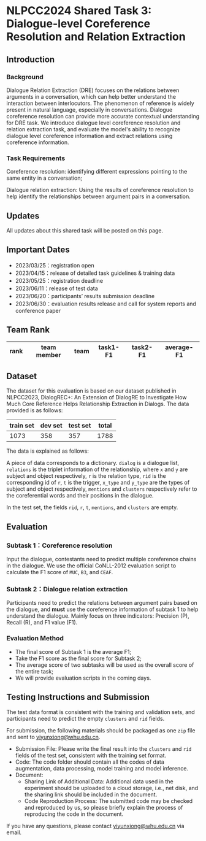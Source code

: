 # NLPCC2024 Shared Task 3: Dialogue-level Coreference Resolution and Relation Extraction

## Introduction

### Background

Dialogue Relation Extraction (DRE) focuses on the relations between arguments in a conversation, which can help better understand the interaction between interlocutors. The phenomenon of reference is widely present in natural language, especially in conversations. Dialogue coreference resolution can provide more accurate contextual understanding for DRE task. We introduce dialogue level coreference resolution and relation extraction task, and evaluate the model's ability to recognize dialogue level coreference information and extract relations using coreference information.

### Task Requirements

Coreference resolution: identifying different expressions pointing to the same entity in a conversation;

Dialogue relation extraction: Using the results of coreference resolution to help identify the relationships between argument pairs in a conversation.

## Updates

All updates about this shared task will be posted on this page.

## Important Dates

- 2023/03/25：registration open
- 2023/04/15：release of detailed task guidelines & training data
- 2023/05/25：registration deadline
- 2023/06/11：release of test data
- 2023/06/20：participants’ results submission deadline
- 2023/06/30：evaluation results release and call for system reports and conference paper


## Team Rank
| rank | team member | team | task1-F1 | task2-F1 | average-F1 |
| ---- | ---- | ------------- | ------------- | -------------- | -------------- |

## Dataset

The dataset for this evaluation is based on our dataset published in NLPCC2023, DialogREC+: An Extension of DialogRE to Investigate How Much Core Reference Helps Relationship Extraction in Dialogs.
The data provided is as follows:

| train set | dev set | test set | total |
| ---- | ---- | ----|----|
| 1073 | 358 | 357 | 1788 |

The data is explained as follows:

A piece of data corresponds to a dictionary. 
`dialog` is a dialogue list, `relations` is the triplet information of the relationship, 
where `x` and `y` are subject and object respectively, 
`r` is the relation type,
`rid` is the corresponding id of `r`, 
`t` is the trigger, 
`x_type` and `y_type` are the types of subject and object respectively,
`mentions` and `clusters` respectively refer to the coreferential words and their positions in the dialogue.

In the test set, the fields `rid`, `r`, `t`, `mentions`, and `clusters` are empty.


## Evaluation


### Subtask 1：Coreference resolution
Input the dialogue, 
contestants need to predict multiple coreference chains in the dialogue.
We use the official CoNLL-2012 evaluation script to calculate the F1 score of `MUC`, `B3`, and `CEAF`.

### Subtask 2：Dialogue relation extraction
Participants need to predict the relations between argument pairs based on the dialogue, 
and **must** use the coreference information of subtask 1 to help understand the dialogue. Mainly focus on three indicators: Precision (P), Recall (R), and F1 value (F1).

### Evaluation Method
* The final score of Subtask 1 is the average F1;
* Take the F1 score as the final score for Subtask 2;
* The average score of two subtasks will be used as the overall score of the entire task;
* We will provide evaluation scripts in the coming days.

## Testing Instructions and Submission

The test data format is consistent with the training and validation sets, and participants need to predict the empty `clusters` and `rid` fields.

For submission, the following materials should be packaged as one `zip` file and sent to yiyunxiong@whu.edu.cn.

* Submission File: Please write the final result into the `clusters` and `rid` fields of the test set, consistent with the training set format.
* Code: The code folder should contain all the codes of data augmentation, data processing, model training and model inference.
* Document:
  * Sharing Link of Additional Data: Additional data used in the experiment should be uploaded to a cloud storage, i.e., net disk, and the sharing link should be included in the document.
  * Code Reproduction Process: The submitted code may be checked and reproduced by us, so please briefly explain the process of reproducing the code in the document.

  
If you have any questions, please contact [yiyunxiong@whu.edu.cn](mailto:yiyunxiong@whu.edu.cn) via email.
